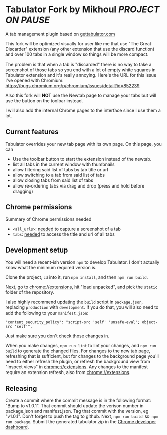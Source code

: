 # Tabulator Fork by Mikhoul  ***PROJECT ON PAUSE***

A tab management plugin based on [gettabulator.com](https://gettabulator.com)

This fork will be optimized visually for user like me that use "The Great Discarder" extension (any other extension that use the discard function) and over 100 tabs in a single window so things will be more compact.

The problem is that when a tab is "discarded" there is no way to take a screenshot of those tabs so you end with a lot of empty white squares in Tabulator extension and it's really annoying. Here's the URL for this issue I've opened with Chromium: https://bugs.chromium.org/p/chromium/issues/detail?id=852239

Also this fork will **NOT** use the Newtab page to manage your tabs but will use the button on the toolbar instead.

I will also add the internal Chrome pages to the interface since I use them a lot.

## Current features
Tabulator overrides your new tab page with its own page. On this page, you can
- Use the toolbar button to start the extension instead of the newtab.
- list all tabs in the current window with thumbnails
- allow filtering said list of tabs by tab title or url
- allow switching to a tab from said list of tabs
- allow closing tabs from said list of tabs
- allow re-ordering tabs via drag and drop (press and hold before dragging)


## Chrome permissions
Summary of Chrome permissions needed
- `<all_urls>`: [needed](https://developer.chrome.com/extensions/tabs#method-captureVisibleTab) to capture a screenshot of a tab
- `tabs`: [needed](https://developer.chrome.com/extensions/tabs#type-Tab) to access the title and url of all tabs

## Development setup
You will need a recent-ish version `npm` to develop Tabulator. I don't actually know what the minimum required version is.

Clone the project, `cd` into it, run `npm install`, and then `npm run build`.

Next, go to <chrome://extensions>, hit "load unpacked", and pick the `static` folder of the repository.

I also highly recommend updating the `build` script in `package.json`, replacing `production` with `development`. If you do that, you will also need to add the following to your `manifest.json`:
```
"content_security_policy": "script-src 'self' 'unsafe-eval'; object-src 'self'",
```
Just make sure you don't check those changes in.

When you make changes, `npm run lint` to lint your changes, and `npm run build` to generate the changed files. For changes to the new tab page, refreshing that is sufficient, but for changes to the background page you'll need to either refresh the plugin, or refresh the background view from "inspect views" in <chrome://extensions>. Any changes to the manifest require an extension refresh, also from <chrome://extensions>.

## Releasing
Create a commit where the commit message is in the following format: "Bump to v1.0.1". That commit should update the verison number in package.json and manifest.json. Tag that commit with the version, eg "v1.0.1". Don't forget to push the tag to github. Next, `npm run build && npm run package`. Submit the generated tabulator.zip in the [Chrome developer dashboard](https://chrome.google.com/webstore/developer/dashboard).
